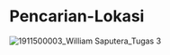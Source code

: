 # Pencarian-Lokasi
![1911500003_William Saputera_Tugas 3](https://user-images.githubusercontent.com/103347422/162607373-4fb4a26b-a1b7-430c-b3d6-f12c5dd2db2e.png)

